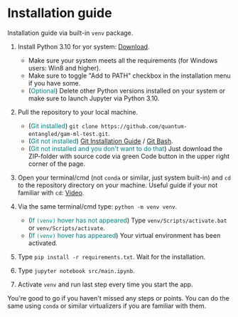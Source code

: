# Installation guide

Installation guide via built-in `venv` package.

1) Install Python 3.10 for yor system: [Download](https://www.python.org/downloads/release/python-3108/).
    - Make sure your system meets all the requirements (for Windows users: Win8 and higher).
    - Make sure to toggle "Add to PATH" checkbox in the installation menu if you have some.
    - (<span style="color: #008080">Optional</span>) Delete other Python versions installed on your system or make sure to launch Jupyter via Python 3.10.

1) Pull the repository to your local machine.
    - (<span style="color: #008080">Git installed</span>) `git clone https://github.com/quantum-entangled/gam-ml-test.git`.
    - (<span style="color: #008080">Git not installed</span>) [Git Installation Guide](https://github.com/git-guides/install-git) / [Git Bash](https://git-scm.com/downloads).
    - (<span style="color: #008080">Git not installed and you don't want to do that</span>) Just download the ZIP-folder with source code via green Code button in the upper right corner of the page.

1) Open your terminal/cmd (not `conda` or similar, just system built-in) and `cd` to the repository directory on your machine. Useful guide if your not familiar with `cd`: [Video](https://www.youtube.com/watch?v=KNjzcJhUwuA).

1) Via the same terminal/cmd type: `python -m venv venv`.
    - (<span style="color: #008080">If `(venv)` hover has not appeared</span>) Type `venv/Scripts/activate.bat` or `venv/Scripts/activate`.
    - (<span style="color: #008080">If `(venv)` hover has appeared</span>) Your virtual environment has been activated.

1) Type `pip install -r requirements.txt`. Wait for the installation.

1) Type `jupyter notebook src/main.ipynb`.

1) Activate `venv` and run last step every time you start the app.

You're good to go if you haven't missed any steps or points. You can do the same using `conda` or similar virtualizers if you are familiar with them.
